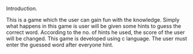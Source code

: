 Introduction.

This is a game which the user can gain fun with the knowledge. Simply what happens in this game is user will be given some hints to guess the correct word. According to the no. of hints he used, the score of the user will be changed. This game is developed using c language. The user must enter the guessed word after everyone hint.


